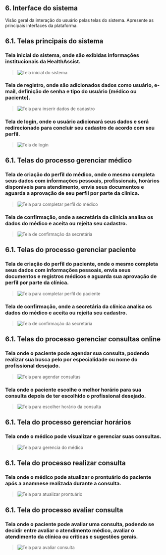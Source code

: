 
## 6. Interface do sistema

Visão geral da interação do usuário pelas telas do sistema. Apresente as principais interfaces da plataforma. 

## 6.1. Telas principais do sistema

### Tela inicial do sistema, onde são exibidas informações institucionais da HealthAssist.
> ![Tela inicial do sistema](images/P0-1-HomePage.png)
### Tela de registro, onde são adicionados dados como usuário, e-mail, definição de senha e tipo do usuário (médico ou paciente).
> ![Tela para inserir dados de cadastro](images/P0-2-Registo.png)
### Tela de login, onde o usuário adicionará seus dados e será redirecionado para concluir seu cadastro de acordo com seu perfil.
> ![Tela de login](images/P0-3-Login.png)



## 6.1. Telas do processo gerenciar médico

### Tela de criação do perfil do médico, onde o mesmo completa seus dados com informações pessoais, profissionais, horários disponíveis para atendimento, envia seus documentos e aguarda a aprovação de seu perfil por parte da clínica.
> ![Tela para completar perfil do médico](images/P1-1-CriarPerfilProfissional.png)
### Tela de confirmação, onde a secretária da clínicia analisa os dados do médico e aceita ou rejeita seu cadastro.
> ![Tela de confirmação da secretária](images/P1-2-ConfirmarRegistroDoMedico.png)


## 6.1. Telas do processo gerenciar paciente

### Tela de criação do perfil do paciente, onde o mesmo completa seus dados com informações pessoais, envia seus documentos e registros médicos e aguarda sua aprovação de perfil por parte da clínica.
> ![Tela para completar perfil do paciente](images/P2-1-CriarPerfilPaciente.png)
### Tela de confirmação, onde a secretária da clínica analisa os dados do médico e aceita ou rejeita seu cadastro.
> ![Tela de confirmação da secretária](images/P2-2-ConfirmarCadastroPaciente.png)


## 6.1. Telas do processo gerenciar consultas online

### Tela onde o paciente pode agendar sua consulta, podendo realizar sua busca pelo por especialidade ou nome do profissional desejado.
> ![Tela para agendar consultas](images/P3-1-InserirDetalhesDoMedico.png)
### Tela onde o paciente escolhe o melhor horário para sua consulta depois de ter escolhido o profissional desejado.
> ![Tela para escolher horário da consulta](images/P3-2-EscolherHorario.png)


## 6.1. Tela do processo gerenciar horários

### Tela onde o médico pode visualizar e gerenciar suas consultas.
> ![Tela para gerencia do médico](images/P4-VerificarAgendaDiaria.png)


## 6.1. Tela do processo realizar consulta

### Tela onde o médico pode atualizar o prontuário do paciente após a anamnese realizada durante a consulta.
> ![Tela para atualizar prontuário](images/P5-1-AtualizarProntuario.png)


## 6.1. Tela do processo avaliar consulta

### Tela onde o paciente pode avaliar uma consulta, podendo se decidir entre avaliar o atendimento médico, avaliar o atendimento da clínica ou críticas e sugestões gerais.
> ![Tela para avaliar consulta](images/P6-1-AvaliarConsulta.png)
